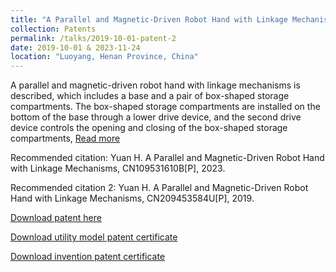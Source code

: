 ```yaml
---
title: "A Parallel and Magnetic-Driven Robot Hand with Linkage Mechanisms(CN)"
collection: Patents
permalink: /talks/2019-10-01-patent-2
date: 2019-10-01 & 2023-11-24
location: "Luoyang, Henan Province, China"
---
```


A parallel and magnetic-driven robot hand with linkage mechanisms is described, which includes a base and a pair of box-shaped storage compartments. The box-shaped storage compartments are installed on the bottom of the base through a lower drive device, and the second drive device controls the opening and closing of the box-shaped storage compartments, [Read more](https://xueshu.baidu.com/usercenter/paper/show?paperid=1x280j00d9190vj0g40w0aq0dp036281&site=xueshu_se&hitarticle=1)

Recommended citation: Yuan H. A Parallel and Magnetic-Driven Robot Hand with Linkage Mechanisms, CN109531610B[P], 2023.

Recommended citation 2: Yuan H. A Parallel and Magnetic-Driven Robot Hand with Linkage Mechanisms, CN209453584U[P], 2019.

[Download patent here](https://github.com/EnderHangYuan/EnderHangYuan.github.io/blob/master/_talks/A%20Parallel%20and%20Magnetic-Driven%20Robot%20Hand%20with%20Linkage%20Mechanisms.pdf)

[Download utility model patent certificate](https://github.com/EnderHangYuan/EnderHangYuan.github.io/blob/master/_talks/2019-10-01-A%20Parallel%20and%20Magnetic-Driven%20Robot%20Hand%20with%20Linkage%20Mechanisms.pdf)

[Download invention patent certificate](https://github.com/EnderHangYuan/EnderHangYuan.github.io/blob/master/_talks/2019-10-01-A%20Parallel%20and%20Magnetic-Driven%20Robot%20Hand%20with%20Linkage%20Mechanisms-patent.pdf)
